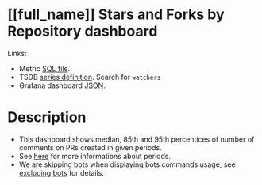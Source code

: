 <h1 id="kubernetes-dashboard">[[full_name]] Stars and Forks by Repository dashboard</h1>
<p>Links:</p>
<ul>
<li>Metric <a href="https://github.com/cncf/devstats/blob/master/metrics/shared/watchers.sql" target="_blank">SQL file</a>.</li>
<li>TSDB <a href="https://github.com/cncf/devstats/blob/master/metrics/kubernetes/metrics.yaml" target="_blank">series definition</a>. Search for <code>watchers</code></li>
<li>Grafana dashboard <a href="https://github.com/cncf/devstats/blob/master/grafana/dashboards/kubernetes/stars-and-forks-by-repository.json" target="_blank">JSON</a>.</li>
</ul>
<h1 id="description">Description</h1>
<ul>
<li>This dashboard shows median, 85th and 95th percentices of number of comments on PRs created in given periods.</li>
<li>See <a href="https://github.com/cncf/devstats/blob/master/docs/periods.md" target="_blank">here</a> for more informations about periods.</li>
<li>We are skipping bots when displaying bots commands usage, see <a href="https://github.com/cncf/devstats/blob/master/docs/excluding_bots.md" target="_blank">excluding bots</a> for details.</li>
</ul>
